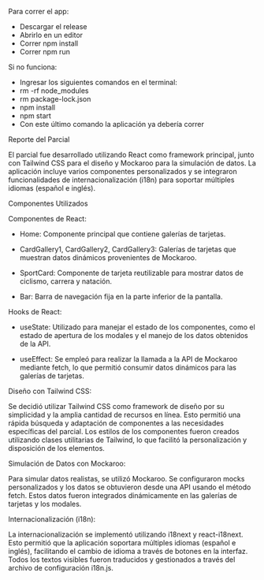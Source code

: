 Para correr el app:

* Descargar el release
* Abrirlo en un editor
* Correr npm install
* Correr npm run

Si no funciona:

* Ingresar los siguientes comandos en el terminal:
* rm -rf node_modules
* rm package-lock.json
* npm install
* npm start
* Con este último comando la aplicación ya debería correr

Reporte del Parcial

El parcial fue desarrollado utilizando React como framework principal, junto con Tailwind CSS para el diseño y Mockaroo para la simulación de datos. La aplicación incluye varios componentes personalizados y se integraron funcionalidades de internacionalización (i18n) para soportar múltiples idiomas (español e inglés).

Componentes Utilizados

Componentes de React:

* Home: Componente principal que contiene galerías de tarjetas.

* CardGallery1, CardGallery2, CardGallery3: Galerías de tarjetas que muestran datos dinámicos provenientes de Mockaroo.

* SportCard: Componente de tarjeta reutilizable para mostrar datos de ciclismo, carrera y natación.

* Bar: Barra de navegación fija en la parte inferior de la pantalla.

Hooks de React:

* useState: Utilizado para manejar el estado de los componentes, como el estado de apertura de los modales y el manejo de los datos obtenidos de la API.

* useEffect: Se empleó para realizar la llamada a la API de Mockaroo mediante fetch, lo que permitió consumir datos dinámicos para las galerías de tarjetas.

Diseño con Tailwind CSS:

Se decidió utilizar Tailwind CSS como framework de diseño por su simplicidad y la amplia cantidad de recursos en línea. Esto permitió una rápida búsqueda y adaptación de componentes a las necesidades específicas del parcial. Los estilos de los componentes fueron creados utilizando clases utilitarias de Tailwind, lo que facilitó la personalización y disposición de los elementos.

Simulación de Datos con Mockaroo:

Para simular datos realistas, se utilizó Mockaroo. Se configuraron mocks personalizados y los datos se obtuvieron desde una API usando el método fetch. Estos datos fueron integrados dinámicamente en las galerías de tarjetas y los modales.

Internacionalización (i18n):

La internacionalización se implementó utilizando i18next y react-i18next. Esto permitió que la aplicación soportara múltiples idiomas (español e inglés), facilitando el cambio de idioma a través de botones en la interfaz. Todos los textos visibles fueron traducidos y gestionados a través del archivo de configuración i18n.js.